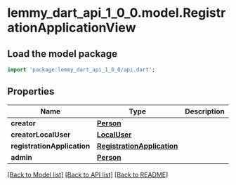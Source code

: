 # lemmy_dart_api_1_0_0.model.RegistrationApplicationView

## Load the model package
```dart
import 'package:lemmy_dart_api_1_0_0/api.dart';
```

## Properties
Name | Type | Description | Notes
------------ | ------------- | ------------- | -------------
**creator** | [**Person**](Person.md) |  | 
**creatorLocalUser** | [**LocalUser**](LocalUser.md) |  | 
**registrationApplication** | [**RegistrationApplication**](RegistrationApplication.md) |  | 
**admin** | [**Person**](Person.md) |  | [optional] 

[[Back to Model list]](../README.md#documentation-for-models) [[Back to API list]](../README.md#documentation-for-api-endpoints) [[Back to README]](../README.md)


